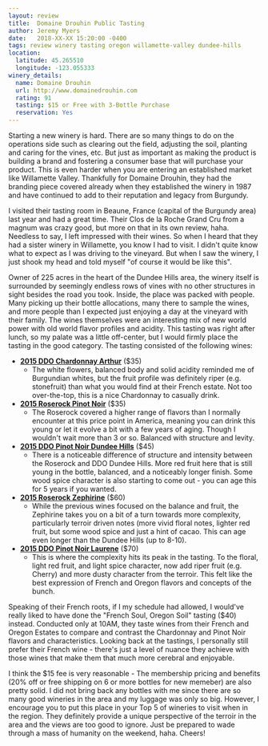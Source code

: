 ```yaml
---
layout: review
title:  Domaine Drouhin Public Tasting
author: Jeremy Myers
date:   2018-XX-XX 15:20:00 -0400
tags: review winery tasting oregon willamette-valley dundee-hills
location:
  latitude: 45.265510
  longitude: -123.055333
winery_details:
  name: Domaine Drouhin
  url: http://www.domainedrouhin.com
  rating: 91
  tasting: $15 or Free with 3-Bottle Purchase
  reservation: Yes
---
```

Starting a new winery is hard.  There are so many things to do on the operations side such as clearing out the field, adjusting the soil, planting and caring for the vines, etc.  But just as important as making the product is building a brand and fostering a consumer base that will purchase your product.  This is even harder when you are entering an established market like Willamette Valley.  Thankfully for Domaine Drouhin, they had the branding piece covered already when they established the winery in 1987 and have continued to add to their reputation and legacy from Burgundy.  

I visited their tasting room in Beaune, France (capital of the Burgundy area) last year and had a great time.  Their Clos de la Roche Grand Cru from a magnum was crazy good, but more on that in its own review, haha.  Needless to say, I left impressed with their wines.  So when I heard that they had a sister winery in Willamette, you know I had to visit.  I didn't quite know what to expect as I was driving to the vineyard.  But when I saw the winery, I just shook my head and told myself "of course it would be like this".  

Owner of 225 acres in the heart of the Dundee Hills area, the winery itself is surrounded by seemingly endless rows of vines with no other structures in sight besides the road you took.  Inside, the place was packed with people.  Many picking up their bottle allocations, many there to sample the wines, and more people than I expected just enjoying a day at the vineyard with their family.  The wines themselves were an interesting mix of new world power with old world flavor profiles and acidity.  This tasting was right after lunch, so my palate was a little off-center, but I would firmly place the tasting in the good category.  The tasting consisted of the following wines:

* [**2015 DDO Chardonnay Arthur**](http://store.domainedrouhin.com/2016_Arthur_Chardonnay) ($35)
  * The white flowers, balanced body and solid acidity reminded me of Burgundian whites, but the fruit profile was definitely riper (e.g. stonefruit) than what you would find at their French estate.  Not too over-the-top, this is a nice Chardonnay to casually drink.
* [**2015 Roserock Pinot Noir**](http://store.domainedrouhin.com/2015_Roserock_Pinot_Noir) ($35)
  * The Roserock covered a higher range of flavors than I normally encounter at this price point in America, meaning you can drink this young or let it evolve a bit with a few years of aging.  Though I wouldn't wait more than 3 or so.  Balanced with structure and levity. 
* [**2015 DDO Pinot Noir Dundee Hills**](http://store.domainedrouhin.com/2015_Pinot_Noir_Dundee_HIlls) ($45)
  * There is a noticeable difference of structure and intensity between the Roserock and DDO Dundee Hills.  More red fruit here that is still young in the bottle, balanced, and a noticeably longer finish.  Some wood spice character is also starting to come out - you can age this for 5 years if you wanted.
* [**2015 Roserock Zephirine**](http://store.domainedrouhin.com/2015_Roserock_Zephirine) ($60)
  * While the previous wines focused on the balance and fruit, the Zephirine takes you on a bit of a turn towards more complexity, particularly terroir driven notes (more vivid floral notes, lighter red fruit, but some wood spice and just a hint of cacao.  This can age even longer than the Dundee Hills (up to 8-10).
* [**2015 DDO Pinot Noir Laurene**](http://store.domainedrouhin.com/2015_Laurene) ($70)
  * This is where the complexity hits its peak in the tasting.  To the floral, light red fruit, and light spice character, now add riper fruit (e.g. Cherry) and more dusty character from the terroir.  This felt like the best expression of French and Oregon flavors and concepts of the bunch.

Speaking of their French roots, if I my schedule had allowed, I would've really liked to have done the "French Soul, Oregon Soil" tasting ($40) instead.  Conducted only at 10AM, they taste wines from their French and Oregon Estates to compare and contrast the Chardonnay and Pinot Noir flavors and characteristics.  Looking back at the tastings, I personally still prefer their French wine - there's just a level of nuance they achieve with those wines that make them that much more cerebral and enjoyable.  

I think the $15 fee is very reasonable - The membership pricing and benefits (20% off or free shipping on 6 or more bottles for new memeber) are also pretty solid.  I did not bring back any bottles with me since there are so many good wineries in the area and my luggage was only so big.  However, I encourage you to put this place in your Top 5 of wineries to visit when in the region.  They definitely provide a unique perspective of the terroir in the area and the views are too good to ignore.  Just be prepared to wade through a mass of humanity on the weekend, haha.  Cheers!
